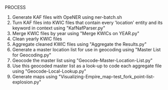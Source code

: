 PROCESS

1) Generate KAF files with OpeNER using ner-batch.sh
2) Turn KAF files into KWIC files that contain every 'location' entity and its keyword in context using "KafNafParser.py"
3) Merge KWIC files by year using "Merge KWICs on YEAR.py"
4) Clean yearly KWIC files
5) Aggregate cleaned KWIC files using "Aggregate the Results.py"
6) Generate a master location list for use in geocoding using "Master List for Geocoding.py"
7) Geocode the master list using "Geocode-Master-Location-List.py"
8) Use this geocoded master list as a look-up to code each aggregate file using "Geocode-Local-Lookup.py"
9) Generate maps using "Visualizing-Empire_map-test_fork_point-list-explosion.py"